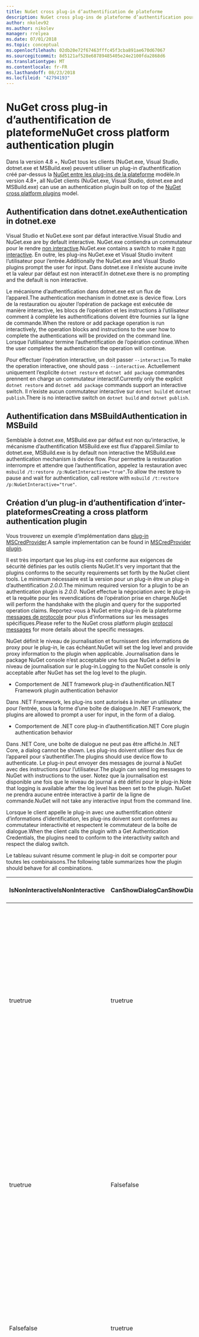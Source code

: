```yaml
---
title: NuGet cross plug-in d’authentification de plateforme
description: NuGet cross plug-ins de plateforme d’authentification pour NuGet.exe, dotnet.exe, msbuild.exe et Visual Studio
author: nkolev92
ms.author: nikolev
manager: rrelyea
ms.date: 07/01/2018
ms.topic: conceptual
ms.openlocfilehash: 02db20e72f67463fffc45f3cba891ae670d67067
ms.sourcegitcommit: 8d5121af528e68789485405e24e2100fda2868d6
ms.translationtype: MT
ms.contentlocale: fr-FR
ms.lasthandoff: 08/23/2018
ms.locfileid: "42794193"
---
```

# <a name="nuget-cross-platform-authentication-plugin"></a><span data-ttu-id="7b8f1-103">NuGet cross plug-in d’authentification de plateforme</span><span class="sxs-lookup"><span data-stu-id="7b8f1-103">NuGet cross platform authentication plugin</span></span>

<span data-ttu-id="7b8f1-104">Dans la version 4.8 +, NuGet tous les clients (NuGet.exe, Visual Studio, dotnet.exe et MSBuild.exe) peuvent utiliser un plug-in d’authentification créé par-dessus la [NuGet entre les plug-ins de la plateforme](NuGet-Cross-Platform-Plugins.md) modèle.</span><span class="sxs-lookup"><span data-stu-id="7b8f1-104">In version 4.8+, all NuGet clients (NuGet.exe, Visual Studio, dotnet.exe and MSBuild.exe) can use an authentication plugin built on top of the [NuGet cross platform plugins](NuGet-Cross-Platform-Plugins.md) model.</span></span>

## <a name="authentication-in-dotnetexe"></a><span data-ttu-id="7b8f1-105">Authentification dans dotnet.exe</span><span class="sxs-lookup"><span data-stu-id="7b8f1-105">Authentication in dotnet.exe</span></span>

<span data-ttu-id="7b8f1-106">Visual Studio et NuGet.exe sont par défaut interactive.</span><span class="sxs-lookup"><span data-stu-id="7b8f1-106">Visual Studio and NuGet.exe are by default interactive.</span></span> <span data-ttu-id="7b8f1-107">NuGet.exe contiendra un commutateur pour le rendre [non interactive](../../tools/nuget-exe-CLI-Reference.md).</span><span class="sxs-lookup"><span data-stu-id="7b8f1-107">NuGet.exe contains a switch to make it [non interactive](../../tools/nuget-exe-CLI-Reference.md).</span></span>
<span data-ttu-id="7b8f1-108">En outre, les plug-ins NuGet.exe et Visual Studio invitent l’utilisateur pour l’entrée.</span><span class="sxs-lookup"><span data-stu-id="7b8f1-108">Additionally the NuGet.exe and Visual Studio plugins prompt the user for input.</span></span>
<span data-ttu-id="7b8f1-109">Dans dotnet.exe il n’existe aucune invite et la valeur par défaut est non interactif.</span><span class="sxs-lookup"><span data-stu-id="7b8f1-109">In dotnet.exe there is no prompting and the default is non interactive.</span></span>

<span data-ttu-id="7b8f1-110">Le mécanisme d’authentification dans dotnet.exe est un flux de l’appareil.</span><span class="sxs-lookup"><span data-stu-id="7b8f1-110">The authentication mechanism in dotnet.exe is device flow.</span></span> <span data-ttu-id="7b8f1-111">Lors de la restauration ou ajouter l’opération de package est exécutée de manière interactive, les blocs de l’opération et les instructions à l’utilisateur comment à complète les authentifications doivent être fournies sur la ligne de commande.</span><span class="sxs-lookup"><span data-stu-id="7b8f1-111">When the restore or add package operation is run interactively, the operation blocks and instructions to the user how to complete the authentications will be provided on the command line.</span></span>
<span data-ttu-id="7b8f1-112">Lorsque l’utilisateur termine l’authentification de l’opération continue.</span><span class="sxs-lookup"><span data-stu-id="7b8f1-112">When the user completes the authentication the operation will continue.</span></span>

<span data-ttu-id="7b8f1-113">Pour effectuer l’opération interactive, un doit passer `--interactive`.</span><span class="sxs-lookup"><span data-stu-id="7b8f1-113">To make the operation interactive, one should pass `--interactive`.</span></span>
<span data-ttu-id="7b8f1-114">Actuellement uniquement l’explicite `dotnet restore` et `dotnet add package` commandes prennent en charge un commutateur interactif.</span><span class="sxs-lookup"><span data-stu-id="7b8f1-114">Currently only the explicit `dotnet restore` and `dotnet add package` commands support an interactive switch.</span></span>
<span data-ttu-id="7b8f1-115">Il n’existe aucun commutateur interactive sur `dotnet build` et `dotnet publish`.</span><span class="sxs-lookup"><span data-stu-id="7b8f1-115">There is no interactive switch on `dotnet build` and `dotnet publish`.</span></span>

## <a name="authentication-in-msbuild"></a><span data-ttu-id="7b8f1-116">Authentification dans MSBuild</span><span class="sxs-lookup"><span data-stu-id="7b8f1-116">Authentication in MSBuild</span></span>

<span data-ttu-id="7b8f1-117">Semblable à dotnet.exe, MSBuild.exe par défaut est non qu'interactive, le mécanisme d’authentification MSBuild.exe est flux d’appareil.</span><span class="sxs-lookup"><span data-stu-id="7b8f1-117">Similar to dotnet.exe, MSBuild.exe is by default non interactive the MSBuild.exe authentication mechanism is device flow.</span></span>
<span data-ttu-id="7b8f1-118">Pour permettre la restauration interrompre et attendre que l’authentification, appelez la restauration avec `msbuild /t:restore /p:NuGetInteractive="true"`.</span><span class="sxs-lookup"><span data-stu-id="7b8f1-118">To allow the restore to pause and wait for authentication, call restore with `msbuild /t:restore /p:NuGetInteractive="true"`.</span></span>

## <a name="creating-a-cross-platform-authentication-plugin"></a><span data-ttu-id="7b8f1-119">Création d’un plug-in d’authentification d’inter-plateformes</span><span class="sxs-lookup"><span data-stu-id="7b8f1-119">Creating a cross platform authentication plugin</span></span>

<span data-ttu-id="7b8f1-120">Vous trouverez un exemple d’implémentation dans [plug-in MSCredProvider](https://github.com/Microsoft/mscredprovider).</span><span class="sxs-lookup"><span data-stu-id="7b8f1-120">A sample implementation can be found in [MSCredProvider plugin](https://github.com/Microsoft/mscredprovider).</span></span>

<span data-ttu-id="7b8f1-121">Il est très important que les plug-ins est conforme aux exigences de sécurité définies par les outils clients NuGet.</span><span class="sxs-lookup"><span data-stu-id="7b8f1-121">It's very important that the plugins conforms to the security requirements set forth by the NuGet client tools.</span></span>
<span data-ttu-id="7b8f1-122">Le minimum nécessaire est la version pour un plug-in être un plug-in d’authentification *2.0.0*.</span><span class="sxs-lookup"><span data-stu-id="7b8f1-122">The minimum required version for a plugin to be an authentication plugin is *2.0.0*.</span></span>
<span data-ttu-id="7b8f1-123">NuGet effectue la négociation avec le plug-in et la requête pour les revendications de l’opération prise en charge.</span><span class="sxs-lookup"><span data-stu-id="7b8f1-123">NuGet will perform the handshake with the plugin and query for the supported operation claims.</span></span>
<span data-ttu-id="7b8f1-124">Reportez-vous à NuGet entre plug-in de la plateforme [messages de protocole](NuGet-Cross-Platform-Plugins.md#protocol-messages-index) pour plus d’informations sur les messages spécifiques.</span><span class="sxs-lookup"><span data-stu-id="7b8f1-124">Please refer to the NuGet cross platform plugin [protocol messages](NuGet-Cross-Platform-Plugins.md#protocol-messages-index) for more details about the specific messages.</span></span>

<span data-ttu-id="7b8f1-125">NuGet définit le niveau de journalisation et fournissent des informations de proxy pour le plug-in, le cas échéant.</span><span class="sxs-lookup"><span data-stu-id="7b8f1-125">NuGet will set the log level and provide proxy information to the plugin when applicable.</span></span>
<span data-ttu-id="7b8f1-126">Journalisation dans le package NuGet console n’est acceptable une fois que NuGet a défini le niveau de journalisation sur le plug-in.</span><span class="sxs-lookup"><span data-stu-id="7b8f1-126">Logging to the NuGet console is only acceptable after NuGet has set the log level to the plugin.</span></span>

- <span data-ttu-id="7b8f1-127">Comportement de .NET framework plug-in d’authentification</span><span class="sxs-lookup"><span data-stu-id="7b8f1-127">.NET Framework plugin authentication behavior</span></span>

<span data-ttu-id="7b8f1-128">Dans .NET Framework, les plug-ins sont autorisés à inviter un utilisateur pour l’entrée, sous la forme d’une boîte de dialogue.</span><span class="sxs-lookup"><span data-stu-id="7b8f1-128">In .NET Framework, the plugins are allowed to prompt a user for input, in the form of a dialog.</span></span>

- <span data-ttu-id="7b8f1-129">Comportement de .NET core plug-in d’authentification</span><span class="sxs-lookup"><span data-stu-id="7b8f1-129">.NET Core plugin authentication behavior</span></span>

<span data-ttu-id="7b8f1-130">Dans .NET Core, une boîte de dialogue ne peut pas être affiché.</span><span class="sxs-lookup"><span data-stu-id="7b8f1-130">In .NET Core, a dialog cannot be shown.</span></span> <span data-ttu-id="7b8f1-131">Les plug-ins doivent utiliser des flux de l’appareil pour s’authentifier.</span><span class="sxs-lookup"><span data-stu-id="7b8f1-131">The plugins should use device flow to authenticate.</span></span>
<span data-ttu-id="7b8f1-132">Le plug-in peut envoyer des messages de journal à NuGet avec des instructions pour l’utilisateur.</span><span class="sxs-lookup"><span data-stu-id="7b8f1-132">The plugin can send log messages to NuGet with instructions to the user.</span></span>
<span data-ttu-id="7b8f1-133">Notez que la journalisation est disponible une fois que le niveau de journal a été défini pour le plug-in.</span><span class="sxs-lookup"><span data-stu-id="7b8f1-133">Note that logging is available after the log level has been set to the plugin.</span></span>
<span data-ttu-id="7b8f1-134">NuGet ne prendra aucune entrée interactive à partir de la ligne de commande.</span><span class="sxs-lookup"><span data-stu-id="7b8f1-134">NuGet will not take any interactive input from the command line.</span></span>

<span data-ttu-id="7b8f1-135">Lorsque le client appelle le plug-in avec une authentification obtenir d’informations d’identification, les plug-ins doivent sont conformes au commutateur interactivité et respectent le commutateur de la boîte de dialogue.</span><span class="sxs-lookup"><span data-stu-id="7b8f1-135">When the client calls the plugin with a Get Authentication Credentials, the plugins need to conform to the interactivity switch and respect the dialog switch.</span></span> 

<span data-ttu-id="7b8f1-136">Le tableau suivant résume comment le plug-in doit se comporter pour toutes les combinaisons.</span><span class="sxs-lookup"><span data-stu-id="7b8f1-136">The following table summarizes how the plugin should behave for all combinations.</span></span>

| <span data-ttu-id="7b8f1-137">IsNonInteractive</span><span class="sxs-lookup"><span data-stu-id="7b8f1-137">IsNonInteractive</span></span> | <span data-ttu-id="7b8f1-138">CanShowDialog</span><span class="sxs-lookup"><span data-stu-id="7b8f1-138">CanShowDialog</span></span> | <span data-ttu-id="7b8f1-139">Comportement de plug-in</span><span class="sxs-lookup"><span data-stu-id="7b8f1-139">Plugin behavior</span></span> |
| ---------------- | ------------- | --------------- |
| <span data-ttu-id="7b8f1-140">true</span><span class="sxs-lookup"><span data-stu-id="7b8f1-140">true</span></span> | <span data-ttu-id="7b8f1-141">true</span><span class="sxs-lookup"><span data-stu-id="7b8f1-141">true</span></span> | <span data-ttu-id="7b8f1-142">Le commutateur IsNonInteractive est prioritaire sur le commutateur de la boîte de dialogue.</span><span class="sxs-lookup"><span data-stu-id="7b8f1-142">The IsNonInteractive switch takes precedence over the dialog switch.</span></span> <span data-ttu-id="7b8f1-143">Le plug-in n’est pas autorisé à afficher une boîte de dialogue.</span><span class="sxs-lookup"><span data-stu-id="7b8f1-143">The plugin is not allowed to pop a dialog.</span></span> <span data-ttu-id="7b8f1-144">Cette combinaison est valide uniquement pour les plug-ins de .NET Framework</span><span class="sxs-lookup"><span data-stu-id="7b8f1-144">This combination is only valid for .NET Framework plugins</span></span> |
| <span data-ttu-id="7b8f1-145">true</span><span class="sxs-lookup"><span data-stu-id="7b8f1-145">true</span></span> | <span data-ttu-id="7b8f1-146">False</span><span class="sxs-lookup"><span data-stu-id="7b8f1-146">false</span></span> | <span data-ttu-id="7b8f1-147">Le commutateur IsNonInteractive est prioritaire sur le commutateur de la boîte de dialogue.</span><span class="sxs-lookup"><span data-stu-id="7b8f1-147">The IsNonInteractive switch takes precedence over the dialog switch.</span></span> <span data-ttu-id="7b8f1-148">Le plug-in n’est pas autorisé à bloquer.</span><span class="sxs-lookup"><span data-stu-id="7b8f1-148">The plugin is not allowed to block.</span></span> <span data-ttu-id="7b8f1-149">Cette combinaison est uniquement valide pour plug-ins .NET Core</span><span class="sxs-lookup"><span data-stu-id="7b8f1-149">This combination is only valid for .NET Core plugins</span></span> |
| <span data-ttu-id="7b8f1-150">False</span><span class="sxs-lookup"><span data-stu-id="7b8f1-150">false</span></span> | <span data-ttu-id="7b8f1-151">true</span><span class="sxs-lookup"><span data-stu-id="7b8f1-151">true</span></span> | <span data-ttu-id="7b8f1-152">Le plug-in doit afficher une boîte de dialogue.</span><span class="sxs-lookup"><span data-stu-id="7b8f1-152">The plugin should show a dialog.</span></span> <span data-ttu-id="7b8f1-153">Cette combinaison est valide uniquement pour les plug-ins de .NET Framework</span><span class="sxs-lookup"><span data-stu-id="7b8f1-153">This combination is only valid for .NET Framework plugins</span></span> |
| <span data-ttu-id="7b8f1-154">False</span><span class="sxs-lookup"><span data-stu-id="7b8f1-154">false</span></span> | <span data-ttu-id="7b8f1-155">False</span><span class="sxs-lookup"><span data-stu-id="7b8f1-155">false</span></span> | <span data-ttu-id="7b8f1-156">Le plug-in doit/peut pas afficher une boîte de dialogue.</span><span class="sxs-lookup"><span data-stu-id="7b8f1-156">The plugin should/can not show a dialog.</span></span> <span data-ttu-id="7b8f1-157">Le plug-in doit utiliser des flux de l’appareil pour l’authentification en se connectant à un message d’instruction par le biais de l’enregistreur d’événements.</span><span class="sxs-lookup"><span data-stu-id="7b8f1-157">The plugin should use device flow to authenticate by logging an instruction message via the logger.</span></span> <span data-ttu-id="7b8f1-158">Cette combinaison est uniquement valide pour plug-ins .NET Core</span><span class="sxs-lookup"><span data-stu-id="7b8f1-158">This combination is only valid for .NET Core plugins</span></span> |

<span data-ttu-id="7b8f1-159">Avant d’écrire un plug-in, consultez les spécifications suivantes.</span><span class="sxs-lookup"><span data-stu-id="7b8f1-159">Please refer to the following specs before writing a plugin.</span></span>

- [<span data-ttu-id="7b8f1-160">Plug-in de téléchargement de Package NuGet</span><span class="sxs-lookup"><span data-stu-id="7b8f1-160">NuGet Package Download Plugin</span></span>](https://github.com/NuGet/Home/wiki/NuGet-Package-Download-Plugin)
- [<span data-ttu-id="7b8f1-161">NuGet cross plat plug-in d’authentification</span><span class="sxs-lookup"><span data-stu-id="7b8f1-161">NuGet cross plat authentication plugin</span></span>](https://github.com/NuGet/Home/wiki/NuGet-cross-plat-authentication-plugin)
